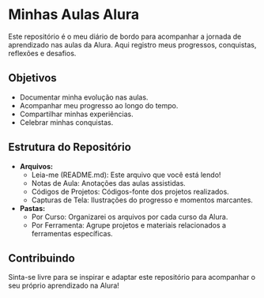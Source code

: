 # Minhas Aulas Alura

Este repositório é o meu diário de bordo para acompanhar a jornada de aprendizado nas aulas da Alura. Aqui registro meus progressos, conquistas, reflexões e desafios.

## Objetivos

* Documentar minha evolução nas aulas.
* Acompanhar meu progresso ao longo do tempo.
* Compartilhar minhas experiências.
* Celebrar minhas conquistas.

## Estrutura do Repositório

* **Arquivos:**
    * Leia-me (README.md): Este arquivo que você está lendo!
    * Notas de Aula: Anotações das aulas assistidas.
    * Códigos de Projetos: Códigos-fonte dos projetos realizados.
    * Capturas de Tela: Ilustrações do progresso e momentos marcantes.
* **Pastas:**
    * Por Curso: Organizarei os arquivos por cada curso da Alura.
    * Por Ferramenta: Agrupe projetos e materiais relacionados a ferramentas específicas.

## Contribuindo

Sinta-se livre para se inspirar e adaptar este repositório para acompanhar o seu próprio aprendizado na Alura!

